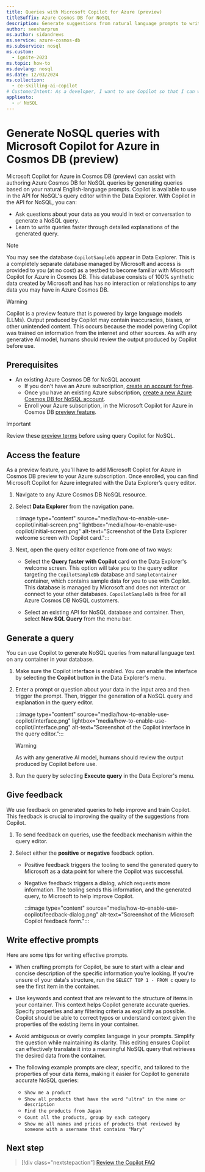 ```yaml
---
title: Queries with Microsoft Copilot for Azure (preview)
titleSuffix: Azure Cosmos DB for NoSQL
description: Generate suggestions from natural language prompts to write NoSQL queries using Microsoft Copilot for Azure in Cosmos DB (preview).
author: seesharprun
ms.author: sidandrews
ms.service: azure-cosmos-db
ms.subservice: nosql
ms.custom:
  - ignite-2023
ms.topic: how-to
ms.devlang: nosql
ms.date: 12/03/2024
ms.collection:
  - ce-skilling-ai-copilot
# CustomerIntent: As a developer, I want to use Copilot so that I can write queries faster and easier.
appliesto:
  - ✅ NoSQL
---
```


# Generate NoSQL queries with Microsoft Copilot for Azure in Cosmos DB (preview)

Microsoft Copilot for Azure in Cosmos DB (preview) can assist with authoring Azure Cosmos DB for NoSQL queries by generating queries based on your natural English-language prompts. Copilot is available to use in the API for NoSQL's query editor within the Data Explorer. With Copilot in the API for NoSQL, you can:

- Ask questions about your data as you would in text or conversation to generate a NoSQL query.
- Learn to write queries faster through detailed explanations of the generated query.

> [!NOTE]
> You may see the database `CopilotSampleDb` appear in Data Explorer. This is a completely separate database managed by Microsoft and access is provided to you (at no cost) as a testbed to become familiar with Microsoft Copilot for Azure in Cosmos DB. This database consists of 100% synthetic data created by Microsoft and has has no interaction or relationships to any data you may have in Azure Cosmos DB.

> [!WARNING]
> Copilot is a preview feature that is powered by large language models (LLMs). Output produced by Copilot may contain inaccuracies, biases, or other unintended content. This occurs because the model powering Copilot was trained on information from the internet and other sources. As with any generative AI model, humans should review the output produced by Copilot before use.

## Prerequisites

- An existing Azure Cosmos DB for NoSQL account
  - If you don't have an Azure subscription, [create an account for free](https://azure.microsoft.com/free).
  - Once you have an existing Azure subscription, [create a new Azure Cosmos DB for NoSQL account](../quickstart-portal.md).
  - Enroll your Azure subscription, in the Microsoft Copilot for Azure in Cosmos DB [preview feature](/azure/azure-resource-manager/management/preview-features).

> [!IMPORTANT]
> Review these [preview terms](https://azure.microsoft.com/support/legal/preview-supplemental-terms/#AzureOpenAI-PoweredPreviews) before using query Copilot for NoSQL.

## Access the feature

As a preview feature, you'll have to add Microsoft Copilot for Azure in Cosmos DB preview to your Azure subscription. Once enrolled, you can find Microsoft Copilot for Azure integrated with the Data Explorer’s query editor.

1. Navigate to any Azure Cosmos DB NoSQL resource.

1. Select **Data Explorer** from the navigation pane.

    :::image type="content" source="media/how-to-enable-use-copilot/initial-screen.png" lightbox="media/how-to-enable-use-copilot/initial-screen.png" alt-text="Screenshot of the Data Explorer welcome screen with Copilot card.":::

1. Next, open the query editor experience from one of two ways:

   - Select the **Query faster with Copilot** card on the Data Explorer's welcome screen. This option will take you to the query editor targeting the `CopilotSampleDb` database and `SampleContainer` container, which contains sample data for you to use with Copilot. This database is managed by Microsoft and does not interact or connect to your other databases. `CopoilotSampleDb` is free for all Azure Cosmos DB NoSQL customers.

   - Select an existing API for NoSQL database and container. Then, select **New SQL Query** from the menu bar.

## Generate a query

You can use Copilot to generate NoSQL queries from natural language text on any container in your database.

1. Make sure the Copilot interface is enabled. You can enable the interface by selecting the **Copilot** button in the Data Explorer's menu.

1. Enter a prompt or question about your data in the input area and then trigger the prompt. Then, trigger the generation of a NoSQL query and explanation in the query editor.

    :::image type="content" source="media/how-to-enable-use-copilot/interface.png" lightbox="media/how-to-enable-use-copilot/interface.png" alt-text="Screenshot of the Copilot interface in the query editor.":::

    > [!WARNING]
    > As with any generative AI model, humans should review the output produced by Copilot before use.

1. Run the query by selecting **Execute query** in the Data Explorer's menu.

## Give feedback

We use feedback on generated queries to help improve and train Copilot. This feedback is crucial to improving the quality of the suggestions from Copilot.

1. To send feedback on queries, use the feedback mechanism within the query editor.

1. Select either the **positive** or **negative** feedback option.

    - Positive feedback triggers the tooling to send the generated query to Microsoft as a data point for where the Copilot was successful.

    - Negative feedback triggers a dialog, which requests more information. The tooling sends this information, and the generated query, to Microsoft to help improve Copilot.

        :::image type="content" source="media/how-to-enable-use-copilot/feedback-dialog.png" alt-text="Screenshot of the Microsoft Copilot feedback form.":::

## Write effective prompts

Here are some tips for writing effective prompts.

- When crafting prompts for Copilot, be sure to start with a clear and concise description of the specific information you're looking. If you're unsure of your data's structure, run the `SELECT TOP 1 - FROM c` query to see the first item in the container.

- Use keywords and context that are relevant to the structure of items in your container. This context helps Copilot generate accurate queries. Specify properties and any filtering criteria as explicitly as possible. Copilot should be able to correct typos or understand context given the properties of the existing items in your container.

- Avoid ambiguous or overly complex language in your prompts. Simplify the question while maintaining its clarity. This editing ensures Copilot can effectively translate it into a meaningful NoSQL query that retrieves the desired data from the container.

- The following example prompts are clear, specific, and tailored to the properties of your data items, making it easier for Copilot to generate accurate NoSQL queries:

  - `Show me a product`
  - `Show all products that have the word "ultra" in the name or description`
  - `Find the products from Japan`
  - `Count all the products, group by each category`
  - `Show me all names and prices of products that reviewed by someone with a username that contains "Mary"`

## Next step

> [!div class="nextstepaction"]
> [Review the Copilot FAQ](../../copilot-faq.yml)

